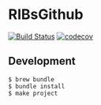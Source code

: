 # RIBsGithub
[![Build Status](https://github.com/OhKanghoon/RIBsGithub/workflows/CI/badge.svg)](https://github.com/OhKanghoon/RIBsGithub/actions)
[![codecov](https://codecov.io/gh/OhKanghoon/RIBsGithub/branch/master/graph/badge.svg)](https://codecov.io/gh/OhKanghoon/RIBsGithub)

## Development

```console
$ brew bundle
$ bundle install
$ make project
```
